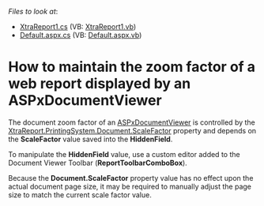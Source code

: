 <!-- default file list -->
*Files to look at*:

* [XtraReport1.cs](./CS/WebSite/App_Code/XtraReport1.cs) (VB: [XtraReport1.vb](./VB/WebSite/App_Code/XtraReport1.vb))
* [Default.aspx.cs](./CS/WebSite/Default.aspx.cs) (VB: [Default.aspx.vb](./VB/WebSite/Default.aspx.vb))
<!-- default file list end -->
# How to maintain the zoom factor of a web report displayed by an ASPxDocumentViewer


<p>The document zoom factor of an <a href="http://documentation.devexpress.com/#XtraReports/CustomDocument5193"><u>ASPxDocumentViewer</u></a> is controlled by the <a href="http://documentation.devexpress.com/#CoreLibraries/DevExpressXtraPrintingDocument_ScaleFactortopic"><u>XtraReport.PrintingSystem.Document.ScaleFactor</u></a> property and depends on the <strong>ScaleFactor</strong> value saved into the <strong>HiddenField</strong>.</p><p>To manipulate the <strong>HiddenField</strong> value, use a custom editor added to the Document Viewer Toolbar (<strong>ReportToolbarComboBox</strong>).</p><p>Because the <strong>Document.ScaleFactor</strong> property value has no effect upon the actual document page size, it may be required to manually adjust the page size to match the current scale factor value.</p>

<br/>


